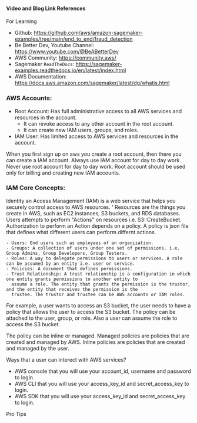 

#### Video and Blog Link References
 For Learning

 - Github: https://github.com/aws/amazon-sagemaker-examples/tree/main/end_to_end/fraud_detection
 - Be Better Dev, Youtube Channel: https://www.youtube.com/@BeABetterDev
 - AWS Community: https://community.aws/
 - Sagemaker `ReadTheDocs`: https://sagemaker-examples.readthedocs.io/en/latest/index.html
 - AWS Documentation: https://docs.aws.amazon.com/sagemaker/latest/dg/whatis.html


### AWS Accounts:
 - Root Account: Has full administrative access to all AWS services and resources in the account.
   - It can revoke access to any other account in the root account.
   - It can create new IAM users, groups, and roles.
 - IAM User: Has limited access to AWS services and resources in the account.

When you first sign up on aws you create a root account, then there you can create a IAM account. 
Always use IAM account for day to day work. Never use root account for day to day work. Root account should 
be used only for billing and creating new IAM accounts.

### IAM Core Concepts:
Identity an Access Management (IAM) is a web service that helps you securely control access to AWS resources. '
Resources are the things you create in AWS, such as EC2 instances, S3 buckets, and RDS databases. Users attempts to perform
"Actions" on resources i.e. S3::CreateBucket. Authorization to perform an Action depends on a policy. A policy is json  file 
that defines what different users can perform differnt actions.

    - Users: End users such as employees of an organization.
    - Groups: A collection of users under one set of permissions. i.e. Group Admins, Group Developers, Group Testers.
    - Roles: A way to delegate permissions to users or services. A role can be assumed by an entity i.e. user or service.
    - Policies: A document that defines permissions.
    - Trust Relationship: A trust relationship is a configuration in which one entity grants permissions to another entity to 
      assume a role. The entity that grants the permission is the trustor, and the entity that receives the permission is the 
      trustee. The trustor and trustee can be AWS accounts or IAM roles.

For example, a user wants to access an S3 bucket, the user needs to have a policy that allows the user to access the S3 bucket.
The policy can be attached to the user, group, or role. Also a user can assume the role to access the S3 bucket.

The policy can be inline or managed. Managed policies are policies that
are created and managed by AWS. Inline policies are policies that are created and managed by the user.

Ways that a user can interect with AWS services?
- AWS console that you will use your account_id, username and password to login.
- AWS CLI that you will use your access_key_id and secret_access_key to login.
- AWS SDK that you will use your access_key_id and secret_access_key to login.

Pro Tips
